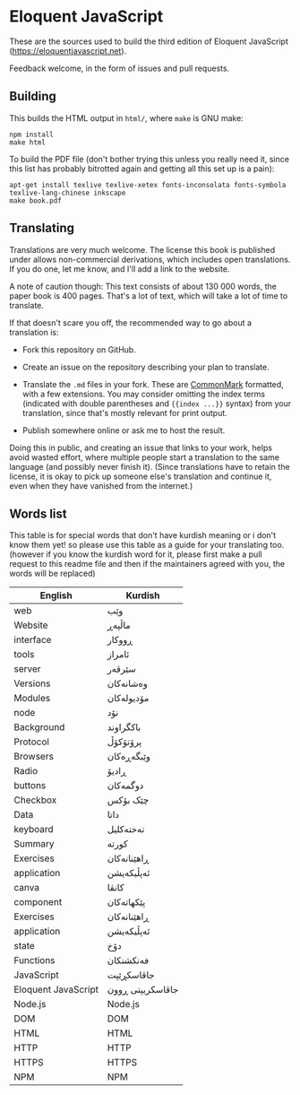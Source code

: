 # Eloquent JavaScript

These are the sources used to build the third edition of Eloquent
JavaScript (https://eloquentjavascript.net).

Feedback welcome, in the form of issues and pull requests.

## Building

This builds the HTML output in `html/`, where `make` is GNU make:

    npm install
    make html

To build the PDF file (don't bother trying this unless you really need
it, since this list has probably bitrotted again and getting all this
set up is a pain):

    apt-get install texlive texlive-xetex fonts-inconsolata fonts-symbola texlive-lang-chinese inkscape
    make book.pdf

## Translating

Translations are very much welcome. The license this book is published
under allows non-commercial derivations, which includes open
translations. If you do one, let me know, and I'll add a link to the
website.

A note of caution though: This text consists of about 130 000 words,
the paper book is 400 pages. That's a lot of text, which will take a
lot of time to translate.

If that doesn't scare you off, the recommended way to go about a
translation is:

 - Fork this repository on GitHub.

 - Create an issue on the repository describing your plan to translate.

 - Translate the `.md` files in your fork. These are
   [CommonMark](https://commonmark.org/) formatted, with a few
   extensions. You may consider omitting the index terms (indicated
   with double parentheses and `{{index ...}}` syntax) from your
   translation, since that's mostly relevant for print output.

 - Publish somewhere online or ask me to host the result.

Doing this in public, and creating an issue that links to your work,
helps avoid wasted effort, where multiple people start a translation
to the same language (and possibly never finish it). (Since
translations have to retain the license, it is okay to pick up someone
else's translation and continue it, even when they have vanished from
the internet.)

## Words list

This table is for special words that don't have kurdish meaning or i don't know them yet!
so please use this table as a guide for your translating too. (however if you know the kurdish word for it, please first make a pull request to this readme file and then if the maintainers agreed with you, the words will be replaced)

| English      | Kurdish |
| ----------- | ----------- |
| web | وێب|
| Website | ماڵپەڕ|
| interface | ڕووکار|
| tools | ئامراز|
| server | سێرڤەر|
| Versions | وەشانەکان|
| Modules | مۆدیولەکان|
| node | نۆد|
| Background | باکگراوند |
| Protocol | پرۆتۆکۆڵ|
| Browsers | وێبگەڕەکان|
| Radio | ڕادیۆ|
| buttons | دوگمەکان|
| Checkbox | چێک بۆکس|
| Data | داتا|
| keyboard |تەختەکلیل|
| Summary | کورتە|
| Exercises | ڕاهێنانەکان|
| application | ئەپڵیکەیشن|
| canva |کانڤا|
| component | پێکهاتەکان|
| Exercises | ڕاهێنانەکان|
| application | ئەپڵیکەیشن|
| state |دۆخ|
| Functions |فەنکشنکان|
| JavaScript | جاڤاسکڕێپت|
| Eloquent JavaScript | جاڤاسکریپتی ڕوون|
| Node.js | Node.js|
| DOM | DOM|
| HTML | HTML|
| HTTP | HTTP|
| HTTPS | HTTPS|
| NPM | NPM|
